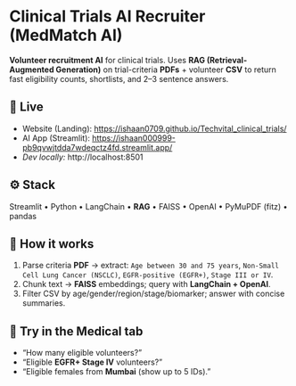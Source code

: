 # Clinical Trials AI Recruiter (MedMatch AI)

**Volunteer recruitment AI** for clinical trials. Uses **RAG (Retrieval-Augmented Generation)** on trial-criteria **PDFs** + volunteer **CSV** to return fast eligibility counts, shortlists, and 2–3 sentence answers.

## 🔗 Live
- Website (Landing): https://ishaan0709.github.io/Techvital_clinical_trials/
- AI App (Streamlit): https://ishaan000999-pb9qvwjtdda7wdeqctz4fd.streamlit.app/
-  _Dev locally:_ http://localhost:8501

## ⚙️ Stack
Streamlit • Python • LangChain • **RAG** • FAISS • OpenAI • PyMuPDF (fitz) • pandas

## 🧠 How it works
1. Parse criteria **PDF** → extract: `Age between 30 and 75 years`, `Non-Small Cell Lung Cancer (NSCLC)`, `EGFR-positive (EGFR+)`, `Stage III or IV`.  
2. Chunk text → **FAISS** embeddings; query with **LangChain + OpenAI**.  
3. Filter CSV by age/gender/region/stage/biomarker; answer with concise summaries.

## 💬 Try in the Medical tab
- “How many eligible volunteers?”  
- “Eligible **EGFR+ Stage IV** volunteers?”  
- “Eligible females from **Mumbai** (show up to 5 IDs).”

